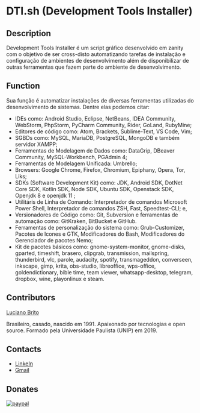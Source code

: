 # DTI.sh (Development Tools Installer)

## Description

Development Tools Installer é um script gráfico desenvolvido em zanity com o objetivo de ser cross-disto automatizando tarefas de instalação e configuração de ambientes de desenvolvimento além de disponibilizar de outras ferramentas que fazem parte do ambiente de desenvolvimento.


## Function

 Sua função é automatizar instalações de diversas ferramentas utilizadas do desenvolvimento de sistemas. Dentre elas podemos citar:

- IDEs como: Android Studio, Eclipse, NetBeans, IDEA Community, WebStorm, PhpStorm, PyCharm Community, Rider, GoLand, RubyMine;
- Editores de código como: Atom, Brackets, Sublime-Text, VS Code, Vim;
- SGBDs como: MySQL, MariaDB, PostgreSQL, MongoDB e também servidor XAMPP;
- Ferramentas de Modelagem de Dados como: DataGrip, DBeaver Community, MySQL-Workbench, PGAdmin 4;
- Ferramentas de Modelagem Unificada: Umbrello;
- Browsers: Google Chrome, Firefox, Chromium, Epiphany, Opera, Tor, Liks;
- SDKs (Software Development Kit) como: JDK, Android SDK, DotNet Core SDK, Kotlin SDK, Node SDK, Ubuntu SDK, Openstack SDK, Openjdk 8 e openjdk 11 ;
- Utilitáris de Linha de Comando: Interpretador de comandos Microsoft Power Shell, Interpretador de comandos ZSH, Fast, Speedtest-CLI; e,
- Versionadores de Código como: Git, Subversion e ferramentas de automação como: GitKraken, BitBucket e GitHub.
- Ferramentas de personalização do sistema como: Grub-Customizer, Pacotes de Icones e GTK, Modificadores do Bash, Modificadores do Gerenciador de pacotes Nemo;
- Kit de pacotes básicos como: gnome-system-monitor, gnome-disks, gparted, timeshift, brasero, clipgrab, transmission, mailspring, thunderbird, vlc, parole, audacity, spotify, transmageddon, converseen, inkscape, gimp, krita, obs-studio, libreoffice, wps-office, goldendictionary, bible time, team viewer, whatsapp-desktop, telegram, dropbox, wine, playonlinux e steam.

## Contributors

[Luciano Brito](https://github.com/LucianoAparecidoBritoGuedes/)

Brasileiro, casado, nascido em 1991. Apaixonado por tecnologias e open source. Formado pela Universidade Paulista (UNIP) em 2019.


## Contacts

- [LinkeIn](https://www.linkedin.com/in/luciano-brito-76379374/)
- [Gmail](lucianobrito.dev@gmail.com)


## Donates

[![paypal](https://www.paypalobjects.com/en_US/i/btn/btn_donateCC_LG.gif)](https://www.paypal.com/cgi-bin/webscr?cmd=_s-xclic&hosted_button_id=RXA28WZH3XF4E)
